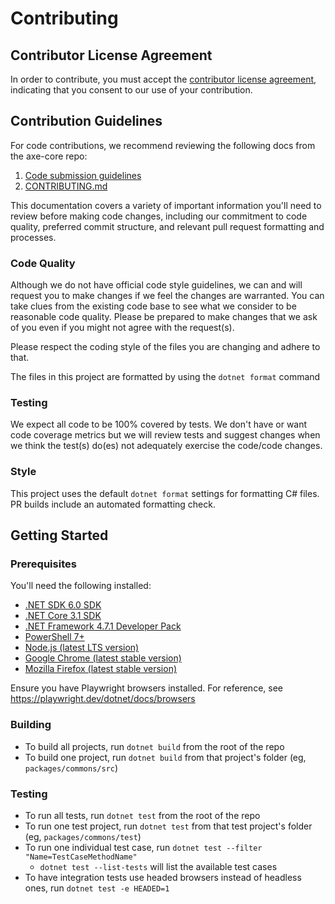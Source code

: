 # Contributing

## Contributor License Agreement

In order to contribute, you must accept the [contributor license agreement](https://cla-assistant.io/dequelabs/axe-core-nuget), indicating that you consent to our use of your contribution. 

## Contribution Guidelines

For code contributions, we recommend reviewing the following docs from the axe-core repo:
1. [Code submission guidelines](https://github.com/dequelabs/axe-core/blob/develop/doc/code-submission-guidelines.md) 
2. [CONTRIBUTING.md](https://github.com/dequelabs/axe-core/blob/develop/CONTRIBUTING.md) 

This documentation covers a variety of important information you'll need to review before making code changes, including our commitment to code quality, preferred commit structure, and relevant pull request formatting and processes. 

### Code Quality

Although we do not have official code style guidelines, we can and will request you to make changes if we feel the changes are warranted. You can take clues from the existing code base to see what we consider to be reasonable code quality. Please be prepared to make changes that we ask of you even if you might not agree with the request(s).

Please respect the coding style of the files you are changing and adhere to that.

The files in this project are formatted by using the `dotnet format` command

### Testing

We expect all code to be 100% covered by tests. We don't have or want code coverage metrics but we will review tests and suggest changes when we think the test(s) do(es) not adequately exercise the code/code changes.

### Style

This project uses the default `dotnet format` settings for formatting C# files. PR builds include an automated formatting check.

## Getting Started

### Prerequisites

You'll need the following installed:

* [.NET SDK 6.0 SDK](https://dotnet.microsoft.com/en-us/download/dotnet/6.0)
* [.NET Core 3.1 SDK](https://dotnet.microsoft.com/en-us/download/dotnet/3.1)
* [.NET Framework 4.7.1 Developer Pack](https://dotnet.microsoft.com/en-us/download/dotnet-framework/net471)
* [PowerShell 7+](https://docs.microsoft.com/en-us/powershell/scripting/install/installing-powershell)
* [Node.js (latest LTS version)](https://nodejs.org)
* [Google Chrome (latest stable version)](https://www.google.com/chrome/downloads)
* [Mozilla Firefox (latest stable version)](https://www.mozilla.org/firefox)

Ensure you have Playwright browsers installed. 
For reference, see https://playwright.dev/dotnet/docs/browsers

### Building

* To build all projects, run `dotnet build` from the root of the repo
* To build one project, run `dotnet build` from that project's folder (eg, `packages/commons/src`)

### Testing

* To run all tests, run `dotnet test` from the root of the repo
* To run one test project, run `dotnet test` from that test project's folder (eg, `packages/commons/test`)
* To run one individual test case, run `dotnet test --filter "Name=TestCaseMethodName"`
  * `dotnet test --list-tests` will list the available test cases
* To have integration tests use headed browsers instead of headless ones, run `dotnet test -e HEADED=1`
